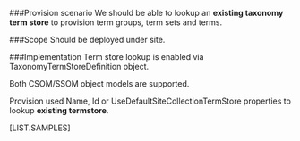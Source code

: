 <properties
	  pageTitle="TaxonomyTermStoreDefinition"
    pageName="TaxonomyTermStoreDefinition"
    parentPageId="48511"
/>

###Provision scenario
We should be able to lookup an **existing taxonomy term store** to provision term groups, term sets and terms.

###Scope
Should be deployed under site.

###Implementation
Term store lookup is enabled via TaxonomyTermStoreDefinition object.

Both CSOM/SSOM object models are supported. 

Provision used Name, Id or UseDefaultSiteCollectionTermStore properties to lookup **existing termstore**. 

[LIST.SAMPLES]